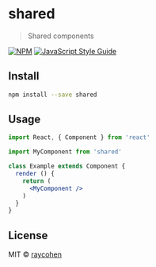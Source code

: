 # shared

> Shared components

[![NPM](https://img.shields.io/npm/v/shared.svg)](https://www.npmjs.com/package/shared) [![JavaScript Style Guide](https://img.shields.io/badge/code_style-standard-brightgreen.svg)](https://standardjs.com)

## Install

```bash
npm install --save shared
```

## Usage

```jsx
import React, { Component } from 'react'

import MyComponent from 'shared'

class Example extends Component {
  render () {
    return (
      <MyComponent />
    )
  }
}
```

## License

MIT © [raycohen](https://github.com/raycohen)
